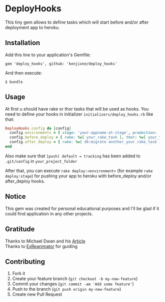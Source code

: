# DeployHooks

This tiny gem allows to define tasks which will start before and/or after deployment app to heroku.

## Installation

Add this line to your application's Gemfile:

    gem 'deploy_hooks', github: 'kenjione/deploy_hooks'

And then execute:

    $ bundle

## Usage

At first u should have rake or thor tasks that will be used as hooks.
You need to define your hooks in initializer `initializers/deploy_hooks.rb` like that:

```ruby
DeployHooks.config do |config|
  config.environments = { stage: 'your-appname-at-stage', production: 'your-appname-at-production' }
  config.before_deploy = { rake: %w[ your_rake_task ], thor: %w[ your_thor_task ] }
  config.after_deploy = { rake: %w[ db:migrate another_your_rake_task ], thor: %w[ another_your_thor_task ] }
end
```

Also make sure that `[push] default = tracking` has been added to `.git/config` in `your_project_folder`

After that, you can execute `rake deploy:<environment>` (for example `rake deploy:stage`) for pushing your app to heroku with before_deploy and/or after_deploy hooks.

## Notice

This gem was created for personal educational purposes and I'll be glad if it could find application in any other projects.

## Gratitude

Thanks to Michael Dwan and his [Article][1]		
Thanks to [ExReanimator][2] for guiding

## Contributing

1. Fork it
2. Create your feature branch (`git checkout -b my-new-feature`)
3. Commit your changes (`git commit -am 'Add some feature'`)
4. Push to the branch (`git push origin my-new-feature`)
5. Create new Pull Request


  [1]: http://michaeldwan.com/writings/customize-your-heroku-deployment.html "Article"
  [2]: https://github.com/exreanimator